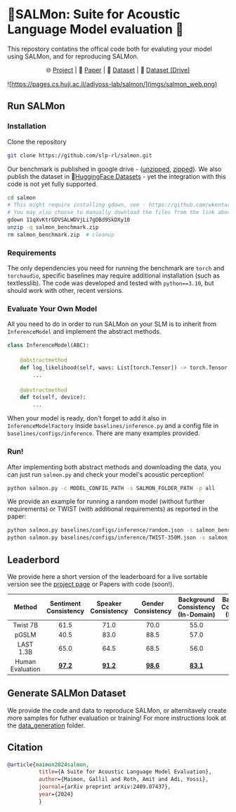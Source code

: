 # :sushi:SALMon: Suite for Acoustic Language Model evaluation :sushi:
This repostory contatins the offical code both for evaluting your model using SALMon, and for reproducing SALMon.

<p align="center">
    🌐 <a href="https://pages.cs.huji.ac.il/adiyoss-lab/salmon/" target="_blank">Project</a> | 📃 <a href="https://arxiv.org/abs/2409.07437" target="_blank">Paper</a> | 🤗 <a href="https://huggingface.co/datasets/slprl/SALMon" target="_blank">Dataset</a> | 💾 <a href="https://drive.google.com/drive/folders/1pVv6iMmP_VXH6Goxwnmpy-5h3jPAoJ0t?usp=share_link" target="_blank">Dataset (Drive) </a><br>
</p>


![https://pages.cs.huji.ac.il/adiyoss-lab/salmon/](imgs/salmon_web.png)

## Run SALMon
### Installation
Clone the repository
```bash
git clone https://github.com/slp-rl/salmon.git
```
Our benchmark is published in google drive - ([unzipped](https://drive.google.com/drive/folders/1pVv6iMmP_VXH6Goxwnmpy-5h3jPAoJ0t?usp=share_link), [zipped](https://drive.google.com/file/d/11qXvKtrGDVSALWDVjLi7gDBd9SkDXy10/view?usp=share_link)). We also publish the dataset in 🤗[HuggingFace Datasets](https://huggingface.co/datasets/slprl/SALMon) - yet the integration with this code is not yet fully supported.

```bash
cd salmon
# This might require installing gdown, see - https://github.com/wkentaro/gdown?tab=readme-ov-file#installation
# You may also choose to manually download the files from the link above if you prefer
gdown 11qXvKtrGDVSALWDVjLi7gDBd9SkDXy10
unzip -q salmon_benchmark.zip
rm salmon_benchmark.zip  # cleanup
```

### Requirements
The only dependencies you need for running the benchmark are `torch` and `torchaudio`, specific baselines may require additional installation (such as textlesslib). The code was developed and tested with `python==3.10`, but should work with other, recent versions. 

### Evaluate Your Own Model
All you need to do in order to run SALMon on your SLM is to inherit from `InferenceModel` and implement the abstract methods.
```python
class InferenceModel(ABC):

    @abstractmethod
    def log_likelihood(self, wavs: List[torch.Tensor]) -> torch.Tensor:
        ...

    @abstractmethod
    def to(self, device):
        ...
```

When your model is ready, don't forget to add it also in `InferenceModelFactory` inside `baselines/inference.py` and a config file in `baselines/configs/inference`. There are many examples provided.

### Run!
After implementing both abstract methods and downloading the data, you can just run `salmon.py` and check your model's acoustic perception!

```bash
python salmon.py -c MODEL_CONFIG_PATH -s SALMON_FOLDER_PATH -p all
```

We provide an example for running a random model (without further requirements) or TWIST (with additional requirements) as reported in the paper:
```bash
python salmon.py baselines/configs/inference/random.json -s salmon_benchmark -p all  # Random dummy model
python salmon.py baselines/configs/inference/TWIST-350M.json -s salmon_benchmark -p all  # TWIST 350M

```

## Leaderbord
We provide here a short version of the leaderboard for a live sortable version see the [project page](https://pages.cs.huji.ac.il/adiyoss-lab/salmon/) or Papers with code (soon!).

|      Method      | Sentiment Consistency | Speaker Consistency | Gender Consistency | Background Consistency (In-Domain) | Background Consistency (Random) | Room Consistency | Sentiment Alignment | Background Alignment |
|:----------------:|:---------------------:|:-------------------:|:------------------:|:----------------------------------:|:-------------------------------:|:----------------:|:-------------------:|:--------------------:|
|     Twist 7B     |         61.5          |        71.0         |        70.0        |                55.0                |              60.5               |       62.0       |        51.5         |         54.5         | 
|      pGSLM       |         40.5          |        83.0         |        88.5        |                57.0                |              66.0               |       53.5       |        55.5         |         53.5         | 
|    LAST 1.3B     | 65.0 |        64.5         |        68.5        |                56.0                |              61.0               |       62.5       |        53.5         |         53.0         | 
| Human Evaluation | **<ins>97.2</ins>** |  **<ins>91.2</ins>**  |  **<ins>98.6</ins>**  |  **<ins>83.1</ins>**  |  **<ins>88.7</ins>** |  **<ins>94.4</ins>** |  **<ins>93.3</ins>** |  **<ins>95.7</ins>** | 

## Generate SALMon Dataset
We provide the code and data to reproduce SALMon, or alternitavely create more samples for futher evaluation or training! 
For more instructions look at the [data_generation](data_generation) folder.


## Citation

```bibtex
@article{maimon2024salmon,
          title={A Suite for Acoustic Language Model Evaluation},
          author={Maimon, Gallil and Roth, Amit and Adi, Yossi},
          journal={arXiv preprint arXiv:2409.07437},
          year={2024}
          }
```
